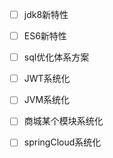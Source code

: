 - [ ] jdk8新特性

- [ ] ES6新特性

- [ ] sql优化体系方案

- [ ] JWT系统化

- [ ] JVM系统化

- [ ] 商城某个模块系统化

- [ ] springCloud系统化


